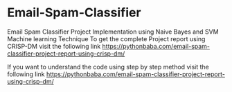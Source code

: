 # Email-Spam-Classifier
Email Spam Classifier Project Implementation using Naive Bayes and SVM Machine learning Technique
To get the complete Project report using CRISP-DM visit the following link
https://pythonbaba.com/email-spam-classifier-project-report-using-crisp-dm/

If you want to understand the code using step by step method visit the following link
https://pythonbaba.com/email-spam-classifier-project-report-using-crisp-dm/
